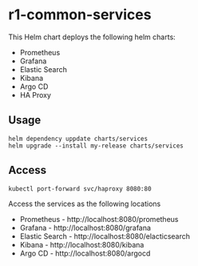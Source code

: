 # r1-common-services

This Helm chart deploys the following helm charts:
- Prometheus
- Grafana
- Elastic Search
- Kibana
- Argo CD
- HA Proxy

## Usage

```
helm dependency uppdate charts/services
helm upgrade --install my-release charts/services
```

## Access

```
kubectl port-forward svc/haproxy 8080:80
```

Access the services as the following locations

- Prometheus - http://localhost:8080/prometheus
- Grafana - http://localhost:8080/grafana
- Elastic Search - http://localhost:8080/elacticsearch
- Kibana - http://localhost:8080/kibana
- Argo CD - http://localhost:8080/argocd

